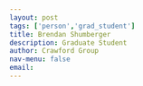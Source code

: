 ```yaml
---
layout: post 
tags: ['person','grad_student']
title: Brendan Shumberger 
description: Graduate Student 
author: Crawford Group 
nav-menu: false 
email: 
---
```


